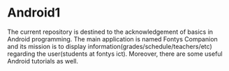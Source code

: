 # Android1
The current repository is destined to the acknowledgement of basics in Android programming. The main application is named Fontys Companion and its mission is to display information(grades/schedule/teachers/etc) regarding the user(students at fontys ict).
Moreover, there are some useful Android tutorials as well. 
